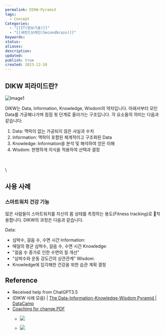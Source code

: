 ```yaml
---
permalink: DIKW-Pyramid
tags:
  - Concept
Categories:
  - "[[IT(정보기술)]]"
  - "[[세컨드브레인(Secondbrain)]]"
Keywords: 
status: 
aliases: 
description: 
updated: 
publish: true
created: 2023-12-10
---
```



## DIKW 피라미드란?

![Image1](https://upload.wikimedia.org/wikipedia/commons/thumb/0/06/DIKW_Pyramid.svg/440px-DIKW_Pyramid.svg.png)

DIKW는 Data, Information, Knowledge, Wisdom의 약자입니다. 아래서부터 모인 Data를 가공해나가며 점점 윗 단계로 올라가는 구조입니다.  각 요소들의 의미는 다음과 같습니다:

1. Data: 맥락이 없는 가공되지 않은 사실과 수치
2. Information: 맥락이 포함된 체계적이고 구조화된 Data
3. Knowledge: Information을 분석 및 해석하여 얻은 이해
4. Wisdom: 현명하게 지식을 적용하여 선택과 결정


\
\
\
	

## 사용 사례
### 스마트워치 건강 기능
많은 사람들이 스마트워치를 자신의 몸 상태를 측정하는 용도(Fitness tracking)로 착용합니다. DIKW의 과정은 다음과 같습니다. 

Data: 
- 심박수, 걸음 수, 수면 시간
Information:
- 매일의 평균 심박수, 걸음 수, 수면 시간
Knowledge: 
- "걸음 수 증가로 인한 수면의 질 개선"
- "심박수와 운동 강도간의 상관관계"
Wisdom:
- Knowledge에 입각해한 건강을 위한 습관 계획 결정


## Reference
- Received help from ChatGPT3.5
- (DIKW 사례 모음) | [The Data-Information-Knowledge-Wisdom Pyramid | DataCamp](https://www.datacamp.com/cheat-sheet/the-data-information-knowledge-wisdom-pyramid) 
- [Coaching for change.PDF](https://cdn.ymaws.com/www.fadaa.org/resource/resmgr/files/resource_center/EBP_ImportDataColl_PPT-FADAA.pdf)
	- ![](https://i.imgur.com/7w57xIg.jpg)

	- ![](https://i.imgur.com/UNTiNFd.jpg)
